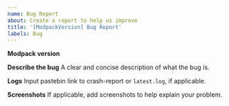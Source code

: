 ```yaml
---
name: Bug Report
about: Create a report to help us improve
title: '[ModpackVersion] Bug Report'
labels: Bug
---
```


**Modpack version**

**Describe the bug**
A clear and concise description of what the bug is.

**Logs**
Input pastebin link to crash-report or `latest.log`, if applicable.

**Screenshots**
If applicable, add screenshots to help explain your problem.
